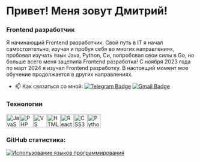 # Привет! Меня зовут Дмитрий!

### Frontend разработчик
Я начинающий Frontend разработчик. Свой путь в IT я начал самостоятельно, изучая и пробуя себя во многих направлениях, пробовал изучать язык Java, Python, Си, попробовал свои силы в Go, но больше всего меня зацепила Frontend разработка! С ноября 2023 года по март 2024 я изучал Frontend разработку. В настоящий момент мое обучение продолжается в других направлениях.
- :mailbox: Как связаться со мной: [![Telegram Badge](https://img.shields.io/badge/-dmitriy-blue?style=flat&logo=Telegram&logoColor=white)](https://t.me/tretyakovid) [![Gmail Badge](https://img.shields.io/badge/-Gmail-red?style=flat&logo=Gmail&logoColor=white)](mailto:vip.demon1088@gmail.com)
### Технологии

<p align="left">
<a href="https://developer.mozilla.org/en-US/docs/Web/JavaScript" target="_blank" rel="noreferrer"><img src="https://raw.githubusercontent.com/danielcranney/readme-generator/main/public/icons/skills/javascript-colored.svg" width="36" height="36" alt="JavaScript" /></a><a href="https://www.w3.org/TR/PHP/#php" target="_blank" rel="noreferrer"><img src="https://raw.githubusercontent.com/danielcranney/readme-generator/main/public/icons/skills/php-colored.svg" width="36" height="36" alt="PHP" /></a><a href="https://code.visualstudio.com/" target="_blank" rel="noreferrer"><img src="https://raw.githubusercontent.com/danielcranney/readme-generator/main/public/icons/skills/visualstudiocode.svg" width="36" height="36" alt="VS Code" /></a><a href="https://developer.mozilla.org/en-US/docs/Glossary/HTML5" target="_blank" rel="noreferrer"><img src="https://raw.githubusercontent.com/danielcranney/readme-generator/main/public/icons/skills/html5-colored.svg" width="36" height="36" alt="HTML5" /></a><a href="https://reactjs.org/" target="_blank" rel="noreferrer"><img src="https://raw.githubusercontent.com/danielcranney/readme-generator/main/public/icons/skills/react-colored.svg" width="36" height="36" alt="React" /></a><a href="https://www.w3.org/TR/PYTHON/#python" target="_blank" rel="noreferrer"><img src="https://raw.githubusercontent.com/danielcranney/readme-generator/main/public/icons/skills/css3-colored.svg" width="36" height="36" alt="CSS3" /></a><a href="https://www.w3.org/TR/CSS/#css" target="_blank" rel="noreferrer"><img src="https://raw.githubusercontent.com/danielcranney/readme-generator/main/public/icons/skills/python-colored.svg" width="36" height="36" alt="Python" /></a>
</p>

### GitHub статистика:
<a href="https://github.com/tretyakovid" align="top"><img src="https://github-readme-stats.vercel.app/api/top-langs/?username=tretyakovid&langs_count=10&title_color=0891b2&text_color=ffffff&icon_color=0891b2&bg_color=1c1917&hide_border=true&locale=en&custom_title=Top%20%Languages" alt="Использование языков программирования" /></a>
